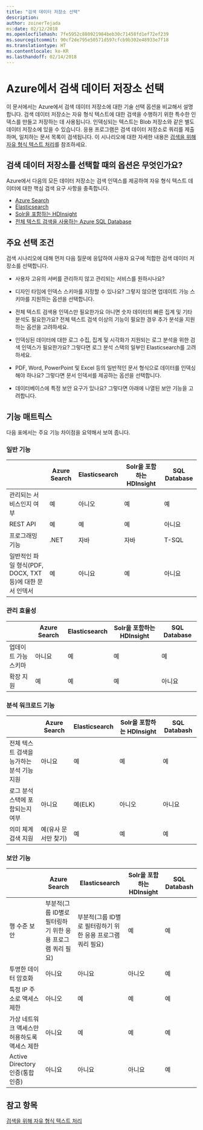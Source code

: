 ```yaml
---
title: "검색 데이터 저장소 선택"
description: 
author: zoinerTejada
ms:date: 02/12/2018
ms.openlocfilehash: 7fe5952c880921984beb30c71458fd1ef72ef239
ms.sourcegitcommit: 90cf2de795e50571d597cfcb9b302e48933e7f18
ms.translationtype: HT
ms.contentlocale: ko-KR
ms.lasthandoff: 02/14/2018
---
```

# <a name="choosing-a-search-data-store-in-azure"></a>Azure에서 검색 데이터 저장소 선택

이 문서에서는 Azure에서 검색 데이터 저장소에 대한 기술 선택 옵션을 비교해서 설명합니다. 검색 데이터 저장소는 자유 형식 텍스트에 대한 검색을 수행하기 위한 특수한 인덱스를 만들고 저장하는 데 사용됩니다. 인덱싱되는 텍스트는 Blob 저장소와 같은 별도 데이터 저장소에 있을 수 있습니다. 응용 프로그램은 검색 데이터 저장소로 쿼리를 제출하며, 일치하는 문서 목록이 검색됩니다. 이 시나리오에 대한 자세한 내용은 [검색을 위해 자유 형식 텍스트 처리](../scenarios/search.md)를 참조하세요. 

## <a name="what-are-your-options-when-choosing-a-search-data-store"></a>검색 데이터 저장소를 선택할 때의 옵션은 무엇인가요?
Azure에서 다음의 모든 데이터 저장소는 검색 인덱스를 제공하여 자유 형식 텍스트 데이터에 대한 핵심 검색 요구 사항을 충족합니다.
- [Azure Search](/azure/search/search-what-is-azure-search)
- [Elasticsearch](https://azuremarketplace.microsoft.com/marketplace/apps/elastic.elasticsearch?tab=Overview)
- [Solr을 포함하는 HDInsight](/azure/hdinsight/hdinsight-hadoop-solr-install-linux)
- [전체 텍스트 검색을 사용하는 Azure SQL Database](/sql/relational-databases/search/full-text-search)


## <a name="key-selection-criteria"></a>주요 선택 조건

검색 시나리오에 대해 먼저 다음 질문에 응답하여 사용자 요구에 적합한 검색 데이터 저장소를 선택합니다.

- 사용자 고유의 서버를 관리하지 않고 관리되는 서비스를 원하시나요?

- 디자인 타임에 인덱스 스키마를 지정할 수 있나요? 그렇지 않으면 업데이트 가능 스키마를 지원하는 옵션을 선택합니다.

- 전체 텍스트 검색용 인덱스만 필요한가요 아니면 숫자 데이터의 빠른 집계 및 기타 분석도 필요한가요? 전체 텍스트 검색 이상의 기능이 필요한 경우 추가 분석을 지원하는 옵션을 고려하세요.

- 인덱싱된 데이터에 대한 로그 수집, 집계 및 시각화가 지원되는 로그 분석을 위한 검색 인덱스가 필요한가요? 그렇다면 로그 분석 스택의 일부인 Elasticsearch를 고려하세요.

- PDF, Word, PowerPoint 및 Excel 등의 일반적인 문서 형식으로 데이터를 인덱싱해야 하나요? 그렇다면 문서 인덱서를 제공하는 옵션을 선택합니다.

- 데이터베이스에 특정 보안 요구가 있나요? 그렇다면 아래에 나열된 보안 기능을 고려합니다.

## <a name="capability-matrix"></a>기능 매트릭스

다음 표에서는 주요 기능 차이점을 요약해서 보여 줍니다.

### <a name="general-capabilities"></a>일반 기능
| | Azure Search | Elasticsearch | Solr을 포함하는 HDInsight | SQL Database | 
| --- | --- | --- | --- | --- | 
| 관리되는 서비스인지 여부 | 예 | 아니오 | 예 | 예 |  
| REST API | 예 | 예 | 예 | 아니요 |
| 프로그래밍 기능 | .NET | 자바 | 자바 | T-SQL | 
| 일반적인 파일 형식(PDF, DOCX, TXT 등)에 대한 문서 인덱서 | 예 | 아니요 | 예 | 아니요 |

### <a name="manageability-capabilities"></a>관리 효율성
| | Azure Search | Elasticsearch | Solr을 포함하는 HDInsight | SQL Database | 
| --- | --- | --- | --- | --- |
| 업데이트 가능 스키마 | 아니요 | 예 | 예 | 예 |
| 확장 지원  | 예 | 예 | 예 | 아니요 |

### <a name="analytic-workload-capabilities"></a>분석 워크로드 기능
| | Azure Search | Elasticsearch | Solr을 포함하는 HDInsight | SQL Databash | 
| --- | --- | --- | --- | --- | 
| 전체 텍스트 검색을 능가하는 분석 기능 지원 | 아니요 | 예 | 예 | 예 |
| 로그 분석 스택에 포함되는지 여부 | 아니요 | 예(ELK) |  아니오 | 아니요 |
| 의미 체계 검색 지원 | 예(유사 문서만 찾기) | 예 | 예 | 예 | 

### <a name="security-capabilities"></a>보안 기능
| | Azure Search | Elasticsearch | Solr을 포함하는 HDInsight | SQL Databash | 
| --- | --- | --- | --- | --- | 
| 행 수준 보안 | 부분적(그룹 ID별로 필터링하기 위한 응용 프로그램 쿼리 필요) | 부분적(그룹 ID별로 필터링하기 위한 응용 프로그램 쿼리 필요) | 예 | 예 | 
| 투명한 데이터 암호화 | 아니요 | 아니요 | 아니오 | 예 |  
| 특정 IP 주소로 액세스 제한 | 아니오 | 예 | 예 | 예 |   
| 가상 네트워크 액세스만 허용하도록 액세스 제한 | 아니요 | 예 | 예 | 예 |  
| Active Directory 인증(통합 인증) | 아니요 | 아니요 | 아니요 | 예 | 

## <a name="see-also"></a>참고 항목

[검색을 위해 자유 형식 텍스트 처리](../scenarios/search.md)